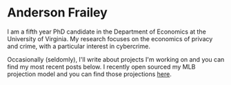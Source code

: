 # Anderson Frailey

I am a fifth year PhD candidate in the Department of Economics at the University of Virginia. My research focuses on the economics of privacy and crime, with a particular interest in cybercrime.

Occasionally (seldomly), I'll write about projects I'm working on and you can find my most recent posts below. I recently open sourced my MLB projection model and you can find those projections [here](https://andersonfrailey.github.io/mlb-projections).